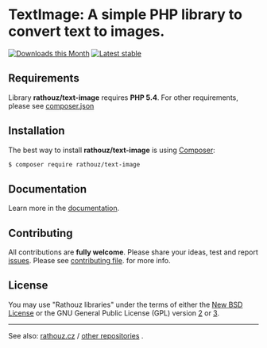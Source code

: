 TextImage: A simple PHP library to convert text to images.
======

[![Downloads this Month](https://img.shields.io/packagist/dm/rathouz/text-image.svg)](https://packagist.org/packages/rathouz/text-image)
[![Latest stable](https://img.shields.io/packagist/v/rathouz/text-image.svg)](https://packagist.org/packages/rathouz/text-image)


Requirements
------------

Library **rathouz/text-image** requires **PHP 5.4**.
For other requirements, please see
[composer.json](https://github.com/rathouz/text-image/blob/master/composer.json)


Installation
------------

The best way to install **rathouz/text-image** is using
[Composer](http://getcomposer.org/):

```sh
$ composer require rathouz/text-image
```


Documentation
------------

Learn more in the
[documentation](https://github.com/rathouz/text-image/blob/master/docs/en/index.md).

Contributing
------------

All contributions are **fully welcome**. Please share your ideas, test and report
[issues](https://github.com/rathouz/text-image/issues/). 
Please see
[contributing file](https://github.com/rathouz/text-image/blob/master/docs/en/contributing.md).
for more info.

License
------------

You may use "Rathouz libraries" under the terms of either the 
[New BSD License](https://github.com/rathouz/text-image/blob/master/license.md) 
or the GNU General Public License (GPL) version 
[2](http://www.gnu.org/licenses/gpl-2.0.html)
or
[3](http://www.gnu.org/licenses/gpl-3.0.html).

-----

See also:
[rathouz.cz](http://rathouz.cz) /
[other repositories](http://github.com/rathouz)
.
